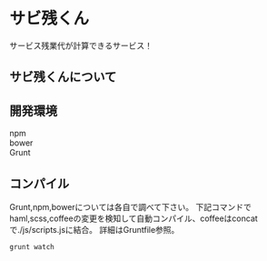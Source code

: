 サビ残くん
==========
サービス残業代が計算できるサービス！
## サビ残くんについて
## 開発環境
npm  
bower  
Grunt  

## コンパイル
Grunt,npm,bowerについては各自で調べて下さい。
下記コマンドでhaml,scss,coffeeの変更を検知して自動コンパイル、coffeeはconcatで./js/scripts.jsに結合。
詳細はGruntfile参照。  
```
grunt watch
```
